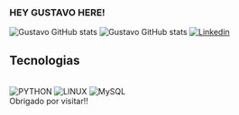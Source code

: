 


### HEY GUSTAVO HERE! 

![Gustavo GitHub stats](https://github-readme-stats.vercel.app/api?username=Gustafranca&show_icons=true&theme=blue-green,PAT_1 )
![Gustavo GitHub stats](https://github-readme-stats.vercel.app/api/top-langs/?username={Gustafranca}&theme=blue-green)
[![Linkedin](https://img.shields.io/badge/LinkedIn-0077B5?style=for-the-badge&logo=linkedin&logoColor=white)](https://www.linkedin.com/in/gustavo-fran%C3%A7a-de-almeida/)

## Tecnologias

<div style="display: inline_block"><br/>

<img alt="PYTHON" src="https://img.shields.io/badge/Python-14354C?style=for-the-badge&logo=python&logoColor=white">

<img alt="LINUX" src="https://img.shields.io/badge/Linux-FCC624?style=for-the-badge&logo=linux&logoColor=blac">

<img alt="MySQL" src="https://img.shields.io/badge/MySQL-00000F?style=for-the-badge&logo=mysql&logoColor=white">
<br>
Obrigado por visitar!!

</div>
